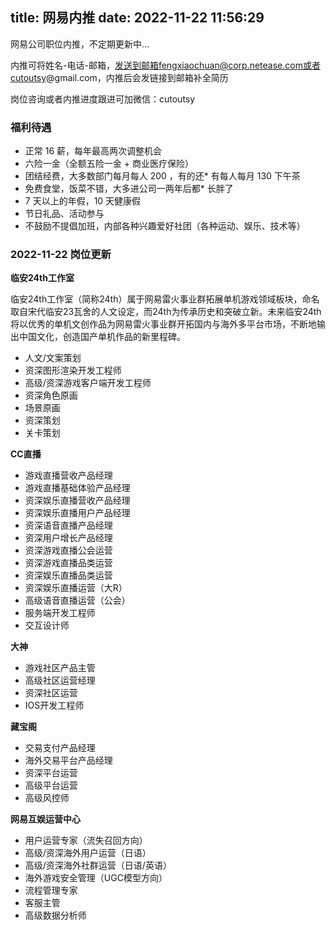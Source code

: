 title: 网易内推
date: 2022-11-22 11:56:29
---

网易公司职位内推，不定期更新中...

内推可将姓名-电话-邮箱，发送到邮箱fengxiaochuan@corp.netease.com或者cutoutsy@gmail.com，内推后会发链接到邮箱补全简历

岗位咨询或者内推进度跟进可加微信：cutoutsy

### 福利待遇
* 正常 16 薪，每年最高两次调整机会
* 六险一金（全额五险一金 + 商业医疗保险）
* 团结经费，大多数部门每月每人 200 ，有的还* 有每人每月 130 下午茶
* 免费食堂，饭菜不错，大多进公司一两年后都* 长胖了
* 7 天以上的年假，10 天健康假
* 节日礼品、活动参与
* 不鼓励不提倡加班，内部各种兴趣爱好社团（各种运动、娱乐、技术等）

### 2022-11-22 岗位更新

**临安24th工作室**

临安24th工作室（简称24th）属于网易雷火事业群拓展单机游戏领域板块，命名取自宋代临安23瓦舍的人文设定，而24th为传承历史和突破立新。未来临安24th将以优秀的单机文创作品为网易雷火事业群开拓国内与海外多平台市场，不断地输出中国文化，创造国产单机作品的新里程碑。

* 人文/文案策划
* 资深图形渲染开发工程师
* 高级/资深游戏客户端开发工程师
* 资深角色原画
* 场景原画
* 资深策划
* 关卡策划

**CC直播**

* 游戏直播营收产品经理
* 游戏直播基础体验产品经理
* 资深娱乐直播营收产品经理
* 资深娱乐直播用户产品经理
* 资深语音直播产品经理
* 资深用户增长产品经理
* 资深游戏直播公会运营
* 资深游戏直播品类运营
* 资深娱乐直播品类运营
* 资深娱乐直播运营（大R）
* 高级语音直播运营（公会）
* 服务端开发工程师
* 交互设计师

**大神**

* 游戏社区产品主管
* 高级社区运营经理
* 资深社区运营
* IOS开发工程师

**藏宝阁**

* 交易支付产品经理
* 海外交易平台产品经理
* 资深平台运营
* 高级平台运营
* 高级风控师

**网易互娱运营中心**

* 用户运营专家（流失召回方向）
* 高级/资深海外用户运营（日语）
* 高级/资深海外社群运营（日语/英语）
* 海外游戏安全管理（UGC模型方向）
* 流程管理专家
* 客服主管
* 高级数据分析师



